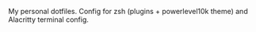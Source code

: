 My personal dotfiles. Config for zsh (plugins + powerlevel10k theme) and Alacritty terminal config.
